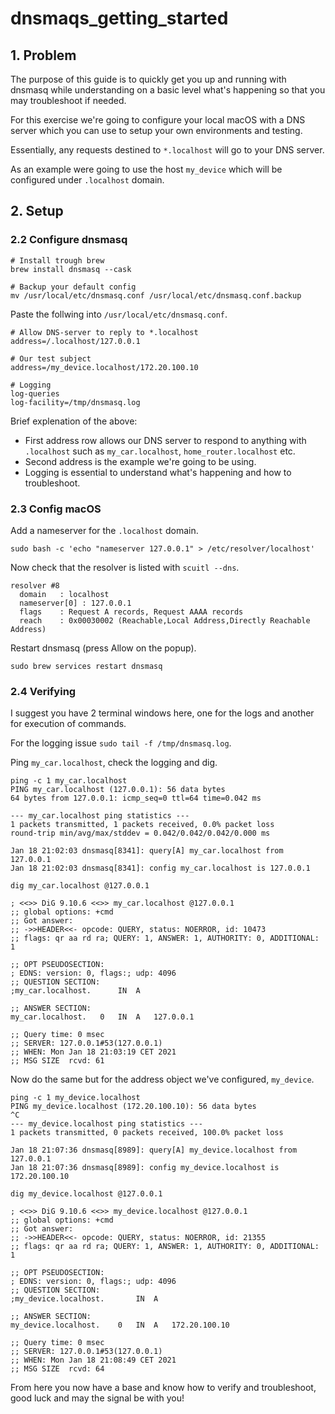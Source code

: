 # dnsmaqs_getting_started
## 1. Problem
The purpose of this guide is to quickly get you up and running with dnsmasq while understanding on a basic level what's happening so that you may troubleshoot if needed.

For this exercise we're going to configure your local macOS with a DNS server which you can use to setup your own environments and testing.

Essentially, any requests destined to `*.localhost` will go to your DNS server.

As an example were going to use the host `my_device` which will be configured under `.localhost` domain.
## 2. Setup
### 2.2 Configure dnsmasq
```
# Install trough brew
brew install dnsmasq --cask

# Backup your default config
mv /usr/local/etc/dnsmasq.conf /usr/local/etc/dnsmasq.conf.backup
```
Paste the follwing into `/usr/local/etc/dnsmasq.conf`.
```
# Allow DNS-server to reply to *.localhost
address=/.localhost/127.0.0.1

# Our test subject
address=/my_device.localhost/172.20.100.10

# Logging
log-queries
log-facility=/tmp/dnsmasq.log

```
Brief explenation of the above:
- First address row allows our DNS server to respond to anything with `.localhost` such as `my_car.localhost`, `home_router.localhost` etc.
- Second address is the example we're going to be using.
- Logging is essential to understand what's happening and how to troubleshoot.
### 2.3 Config macOS
Add a nameserver for the `.localhost` domain.
```
sudo bash -c 'echo "nameserver 127.0.0.1" > /etc/resolver/localhost'
```
Now check that the resolver is listed with `scuitl --dns`.
```
resolver #8
  domain   : localhost
  nameserver[0] : 127.0.0.1
  flags    : Request A records, Request AAAA records
  reach    : 0x00030002 (Reachable,Local Address,Directly Reachable Address)
```
Restart dnsmasq (press Allow on the popup).
```
sudo brew services restart dnsmasq
```
### 2.4 Verifying

I suggest you have 2 terminal windows here, one for the logs and another for execution of commands.

For the logging issue `sudo tail -f /tmp/dnsmasq.log`.

Ping `my_car.localhost`, check the logging and dig.
```
ping -c 1 my_car.localhost
PING my_car.localhost (127.0.0.1): 56 data bytes
64 bytes from 127.0.0.1: icmp_seq=0 ttl=64 time=0.042 ms

--- my_car.localhost ping statistics ---
1 packets transmitted, 1 packets received, 0.0% packet loss
round-trip min/avg/max/stddev = 0.042/0.042/0.042/0.000 ms
```

```
Jan 18 21:02:03 dnsmasq[8341]: query[A] my_car.localhost from 127.0.0.1
Jan 18 21:02:03 dnsmasq[8341]: config my_car.localhost is 127.0.0.1
```

```
dig my_car.localhost @127.0.0.1

; <<>> DiG 9.10.6 <<>> my_car.localhost @127.0.0.1
;; global options: +cmd
;; Got answer:
;; ->>HEADER<<- opcode: QUERY, status: NOERROR, id: 10473
;; flags: qr aa rd ra; QUERY: 1, ANSWER: 1, AUTHORITY: 0, ADDITIONAL: 1

;; OPT PSEUDOSECTION:
; EDNS: version: 0, flags:; udp: 4096
;; QUESTION SECTION:
;my_car.localhost.		IN	A

;; ANSWER SECTION:
my_car.localhost.	0	IN	A	127.0.0.1

;; Query time: 0 msec
;; SERVER: 127.0.0.1#53(127.0.0.1)
;; WHEN: Mon Jan 18 21:03:19 CET 2021
;; MSG SIZE  rcvd: 61
```

Now do the same but for the address object we've configured, `my_device`.

```
ping -c 1 my_device.localhost
PING my_device.localhost (172.20.100.10): 56 data bytes
^C
--- my_device.localhost ping statistics ---
1 packets transmitted, 0 packets received, 100.0% packet loss
```

```
Jan 18 21:07:36 dnsmasq[8989]: query[A] my_device.localhost from 127.0.0.1
Jan 18 21:07:36 dnsmasq[8989]: config my_device.localhost is 172.20.100.10
```

```
dig my_device.localhost @127.0.0.1

; <<>> DiG 9.10.6 <<>> my_device.localhost @127.0.0.1
;; global options: +cmd
;; Got answer:
;; ->>HEADER<<- opcode: QUERY, status: NOERROR, id: 21355
;; flags: qr aa rd ra; QUERY: 1, ANSWER: 1, AUTHORITY: 0, ADDITIONAL: 1

;; OPT PSEUDOSECTION:
; EDNS: version: 0, flags:; udp: 4096
;; QUESTION SECTION:
;my_device.localhost.		IN	A

;; ANSWER SECTION:
my_device.localhost.	0	IN	A	172.20.100.10

;; Query time: 0 msec
;; SERVER: 127.0.0.1#53(127.0.0.1)
;; WHEN: Mon Jan 18 21:08:49 CET 2021
;; MSG SIZE  rcvd: 64
```

From here you now have a base and know how to verify and troubleshoot, good luck and may the signal be with you!

